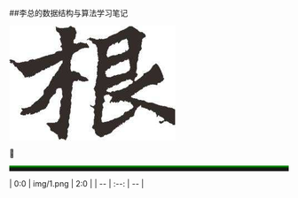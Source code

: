 ##李总的数据结构与算法学习笔记

<img src="img/1.png" align="center"/>

:herb:
<hr style="height:5px;border:none;border-top:5px ridge green;" />
| 0:0 | img/1.png  | 2:0 |
| --  | :--: | --  |
